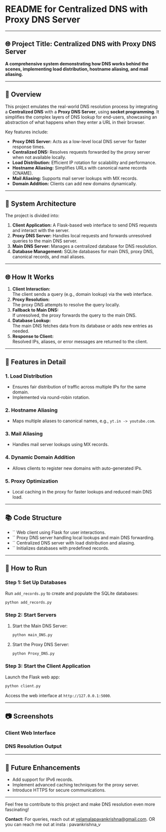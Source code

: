 # README for Centralized DNS with Proxy DNS Server

---

## 🌐 **Project Title:** Centralized DNS with Proxy DNS Server

**A comprehensive system demonstrating how DNS works behind the scenes, implementing load distribution, hostname aliasing, and mail aliasing.**

---

## 🎨 **Overview**

This project emulates the real-world DNS resolution process by integrating a **Centralized DNS** with a **Proxy DNS Server**, using **socket programming**. It simplifies the complex layers of DNS lookup for end-users, showcasing an abstraction of what happens when they enter a URL in their browser.

Key features include:

- **Proxy DNS Server:** Acts as a low-level local DNS server for faster response times.
- **Centralized DNS:** Resolves requests forwarded by the proxy server when not available locally.
- **Load Distribution:** Efficient IP rotation for scalability and performance.
- **Hostname Aliasing:** Simplifies URLs with canonical name records (CNAME).
- **Mail Aliasing:** Supports mail server lookups with MX records.
- **Domain Addition:** Clients can add new domains dynamically.

---

## 🔗 **System Architecture**

The project is divided into:

1. **Client Application:** A Flask-based web interface to send DNS requests and interact with the server.
2. **Proxy DNS Server:** Handles local requests and forwards unresolved queries to the main DNS server.
3. **Main DNS Server:** Manages a centralized database for DNS resolution.
4. **Database Management:** SQLite databases for main DNS, proxy DNS, canonical records, and mail aliases.

---

## 🌐 **How It Works**

1. **Client Interaction:**\
   The client sends a query (e.g., domain lookup) via the web interface.
2. **Proxy Resolution:**\
   The proxy DNS attempts to resolve the query locally.
3. **Fallback to Main DNS:**\
   If unresolved, the proxy forwards the query to the main DNS.
4. **Database Lookup:**\
   The main DNS fetches data from its database or adds new entries as needed.
5. **Response to Client:**\
   Resolved IPs, aliases, or error messages are returned to the client.

---

## 🎡 **Features in Detail**

### **1. Load Distribution**

- Ensures fair distribution of traffic across multiple IPs for the same domain.
- Implemented via round-robin rotation.

### **2. Hostname Aliasing**

- Maps multiple aliases to canonical names, e.g., `yt.in -> youtube.com`.

### **3. Mail Aliasing**

- Handles mail server lookups using MX records.

### **4. Dynamic Domain Addition**

- Allows clients to register new domains with auto-generated IPs.

### **5. Proxy Optimization**

- Local caching in the proxy for faster lookups and reduced main DNS load.

---

## 📚 **Code Structure**

- `` Web client using Flask for user interactions.
- `` Proxy DNS server handling local lookups and main DNS forwarding.
- `` Centralized DNS server with load distribution and aliasing.
- `` Initializes databases with predefined records.

---

## 🚀 **How to Run**

### **Step 1:** Set Up Databases

Run `add_records.py` to create and populate the SQLite databases:

```bash
python add_records.py
```

### **Step 2:** Start Servers

1. Start the Main DNS Server:
   ```bash
   python main_DNS.py
   ```
2. Start the Proxy DNS Server:
   ```bash
   python Proxy_DNS.py
   ```

### **Step 3:** Start the Client Application

Launch the Flask web app:

```bash
python client.py
```

Access the web interface at `http://127.0.0.1:5000`.

---

## 📷 **Screenshots**

### **Client Web Interface**

### **DNS Resolution Output**

---

## 🔄 **Future Enhancements**

- Add support for IPv6 records.
- Implement advanced caching techniques for the proxy server.
- Introduce HTTPS for secure communications.

---



Feel free to contribute to this project and make DNS resolution even more fascinating!

**Contact:** For queries, reach out at [velamalapavankrishna@gmail.com](mailto\:velamalapavankrishna@gmail.com).
OR
you can reach me out at insta : pavankrishna_v


